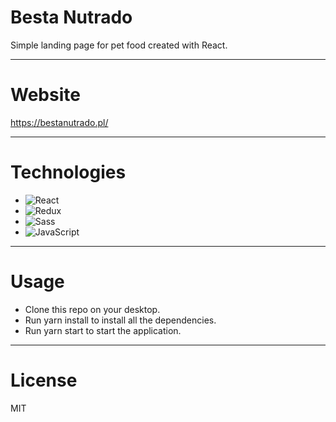 # Besta Nutrado 

Simple landing page for pet food created with React.

---

#  Website
https://bestanutrado.pl/

---

# Technologies

- ![React](https://img.shields.io/badge/-React-black?style=flat-square&logo=react)
- ![Redux](https://img.shields.io/badge/-Redux-black?style=flat-square&logo=Redux&logoColor=pink)
- ![Sass](https://img.shields.io/badge/-Sass-black?style=flat-square&logo=Sass&logoColor=pink)
- ![JavaScript](https://img.shields.io/badge/-JavaScript-black?style=flat-square&logo=javascript)


---


# Usage

- Clone this repo on your desktop.
- Run yarn install to install all the dependencies.
- Run yarn start to start the application. 

---

# License

MIT
